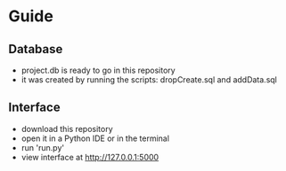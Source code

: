 # Guide

## Database
- project.db is ready to go in this repository
- it was created by running the scripts: dropCreate.sql and addData.sql
## Interface
- download this repository
- open it in a Python IDE or in the terminal
- run 'run.py'
- view interface at http://127.0.0.1:5000
